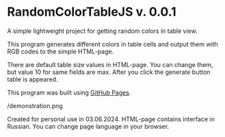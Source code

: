 # RandomColorTableJS v. 0.0.1
A simple lightweight project for getting random colors in table view.

This program generates different colors in table cells and output them with RGB codes to the simple HTML-page.

There are default table size values in HTML-page. You can change them, but value 10 for same fields are max. After you click the generate button table is appeared.

This program was built using [GitHub Pages](https://eduardsuyargulov.github.io/RandomColorTableJS/).

/demonstration.png

Created for personal use in 03.06.2024. HTML-page contains interface in Russian. You can change page language in your browser.

